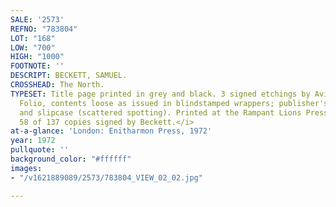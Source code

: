 ```yaml
---
SALE: '2573'
REFNO: "783804"
LOT: "168"
LOW: "700"
HIGH: "1000"
FOOTNOTE: ''
DESCRIPT: BECKETT, SAMUEL.
CROSSHEAD: The North.
TYPESET: Title page printed in grey and black. 3 signed etchings by Avigdor Arikha.
  Folio, contents loose as issued in blindstamped wrappers; publisher's linen chemise
  and slipcase (scattered spotting). Printed at the Rampant Lions Press. <i>Number
  58 of 137 copies signed by Beckett.</i>
at-a-glance: 'London: Enitharmon Press, 1972'
year: 1972
pullquote: ''
background_color: "#ffffff"
images:
- "/v1621889089/2573/783804_VIEW_02_02.jpg"

---
```

